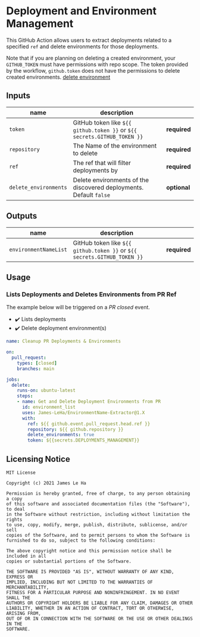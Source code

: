 # Deployment and Environment Management
This GitHub Action allows users to extract deployments related to a specified `ref` and delete environments for those deployments.


Note that if you are planning on deleting a created environment, your `GITHUB_TOKEN` must have permissions with repo scope. The token provided by the workflow, `github.token` does not have the permissions to delete created environments. [delete environment](https://docs.github.com/en/rest/reference/repos#delete-an-environment)

## Inputs

| name                        | description                                                                             |           |  
| --------------------------- | --------------------------------------------------------------------------------------- |  ---- |
| `token`                     | GitHub token like `${{ github.token }}` or `${{ secrets.GITHUB_TOKEN }}`                | **required** |
| `repository`                | The Name of the environment to delete                                                   | **required** |
| `ref`                       |  The ref that will filter deployments by                                                | **required** |
| `delete_environments`       | Delete environments of the discovered deployments. Default `false`    | **optional**|

## Outputs

| name                        | description                                                                             |           |  
| --------------------------- | --------------------------------------------------------------------------------------- |  ---- |
| `environmentNameList`       | GitHub token like `${{ github.token }}` or `${{ secrets.GITHUB_TOKEN }}`                | **required** |

## Usage

### Lists Deployments and Deletes Environments from PR Ref
The example below will be triggered on a *PR closed* event.

- ✔️ Lists deployments
- ✔️ Delete deployment environment(s)

```yaml
name: Cleanup PR Deployments & Environments

on:
  pull_request:
    types: [closed]
    branches: main

jobs:
  delete:
    runs-on: ubuntu-latest
    steps:
    - name: Get and Delete Deployment Environments from PR
      id: environment_list
      uses: James-LeHa/EnvironmentName-Extractor@1.X
      with:
        ref: ${{ github.event.pull_request.head.ref }}
        repository: ${{ github.repository }}
        delete_environments: true
        token: ${{secrets.DEPLOYMENTS_MANAGEMENT}}
```

## Licensing Notice

```
MIT License

Copyright (c) 2021 James Le Ha

Permission is hereby granted, free of charge, to any person obtaining a copy
of this software and associated documentation files (the "Software"), to deal
in the Software without restriction, including without limitation the rights
to use, copy, modify, merge, publish, distribute, sublicense, and/or sell
copies of the Software, and to permit persons to whom the Software is
furnished to do so, subject to the following conditions:

The above copyright notice and this permission notice shall be included in all
copies or substantial portions of the Software.

THE SOFTWARE IS PROVIDED "AS IS", WITHOUT WARRANTY OF ANY KIND, EXPRESS OR
IMPLIED, INCLUDING BUT NOT LIMITED TO THE WARRANTIES OF MERCHANTABILITY,
FITNESS FOR A PARTICULAR PURPOSE AND NONINFRINGEMENT. IN NO EVENT SHALL THE
AUTHORS OR COPYRIGHT HOLDERS BE LIABLE FOR ANY CLAIM, DAMAGES OR OTHER
LIABILITY, WHETHER IN AN ACTION OF CONTRACT, TORT OR OTHERWISE, ARISING FROM,
OUT OF OR IN CONNECTION WITH THE SOFTWARE OR THE USE OR OTHER DEALINGS IN THE
SOFTWARE.
```
